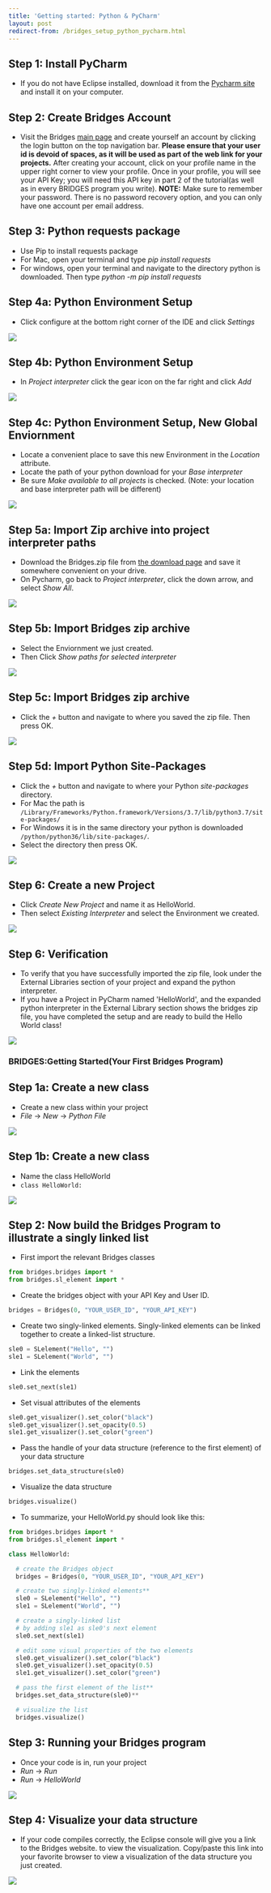 ```yaml
---
title: 'Getting started: Python & PyCharm'
layout: post
redirect-from: /bridges_setup_python_pycharm.html
---
```


## Step 1: Install PyCharm

*   If you do not have Eclipse installed, download it from the [Pycharm site](https://www.jetbrains.com/pycharm/) and install it on your computer.

## Step 2: Create Bridges Account

*   Visit the Bridges [main page](/) and create yourself an account by clicking the login button on the top navigation bar. **Please ensure that your user id is devoid of spaces, as it will be used as part of the web link for your projects.** After creating your account, click on your profile name in the upper right corner to view your profile. Once in your profile, you will see your API Key; you will need this API key in part 2 of the tutorial(as well as in every BRIDGES program you write). **NOTE:** Make sure to remember your password. There is no password recovery option, and you can only have one account per email address.

## Step 3: Python requests package

*   Use Pip to install requests package
*   For Mac, open your terminal and type _pip install requests_
*   For windows, open your terminal and navigate to the directory python is downloaded. Then type _python -m pip install requests_

## Step 4a: Python Environment Setup

*   Click configure at the bottom right corner of the IDE and click _Settings_

![](/doc/getting-started/python/pycharm/pycharmWindow.PNG)

## Step 4b: Python Environment Setup

*   In _Project interpreter_ click the gear icon on the far right and click _Add_

![](/doc/getting-started/python/pycharm/addInterp.png)

## Step 4c: Python Environment Setup, New Global Enviornment

*   Locate a convenient place to save this new Environment in the _Location_ attribute.
*   Locate the path of your python download for your _Base interpreter_
*   Be sure _Make available to all projects_ is checked. (Note: your location and base interpreter path will be different)

![](/doc/getting-started/python/pycharm/globalEnv.png)

## Step 5a: Import Zip archive into project interpreter paths

*   Download the Bridges.zip file from [the download page](/download/) and save it somewhere convenient on your drive.
*   On Pycharm, go back to _Project interpreter_, click the down arrow, and select _Show All_.

![](/doc/getting-started/python/pycharm/showAll.png)

## Step 5b: Import Bridges zip archive

*   Select the Enviornment we just created.
*   Then Click _Show paths for selected interpreter_

![](/doc/getting-started/python/pycharm/ShowPaths.png)

## Step 5c: Import Bridges zip archive

*   Click the _+_ button and navigate to where you saved the zip file. Then press OK.

![](/doc/getting-started/python/pycharm/add.png)

## Step 5d: Import Python Site-Packages

*   Click the _+_ button and navigate to where your Python _site-packages_ directory.
*   For Mac the path is `/Library/Frameworks/Python.framework/Versions/3.7/lib/python3.7/site-packages/`
*   For Windows it is in the same directory your python is downloaded `/python/python36/lib/site-packages/`.
*   Select the directory then press OK.

![](/doc/getting-started/python/pycharm/sitePackagesA.png)

## Step 6: Create a new Project

*   Click _Create New Project_ and name it as HelloWorld.
*   Then select _Existing Interpreter_ and select the Environment we created.

![](/doc/getting-started/python/pycharm/newProject.PNG)

## Step 6: Verification

*   To verify that you have successfully imported the zip file, look under the External Libraries section of your project and expand the python interpreter.
*   If you have a Project in PyCharm named 'HelloWorld', and the expanded python interpreter in the External Library section shows the bridges zip file, you have completed the setup and are ready to build the Hello World class!

![](/doc/getting-started/python/pycharm/verification.PNG)

### BRIDGES:Getting Started(Your First Bridges Program)

## Step 1a: Create a new class

*   Create a new class within your project
*   _File_ -> _New_ -> _Python File_

![](/doc/getting-started/python/pycharm/newPythonFile.png)

## Step 1b: Create a new class

*   Name the class HelloWorld
*   `class HelloWorld:`

![](/doc/getting-started/python/pycharm/newClass.PNG)

## Step 2: Now build the Bridges Program to illustrate a singly linked list

*   First import the relevant Bridges classes

```python
from bridges.bridges import *
from bridges.sl_element import *
```

*   Create the bridges object with your API Key and User ID.

```python
bridges = Bridges(0, "YOUR_USER_ID", "YOUR_API_KEY")
```

*   Create two singly-linked elements. Singly-linked elements can be linked together to create a linked-list structure.

```python
sle0 = SLelement("Hello", "")
sle1 = SLelement("World", "")
```

*   Link the elements

```python
sle0.set_next(sle1)
```

*   Set visual attributes of the elements

```python
sle0.get_visualizer().set_color("black")
sle0.get_visualizer().set_opacity(0.5)
sle1.get_visualizer().set_color("green")
```

*   Pass the handle of your data structure (reference to the first element) of your data structure

```python
bridges.set_data_structure(sle0)
```

*   Visualize the data structure

```python
bridges.visualize()
```

*   To summarize, your HelloWorld.py should look like this:

```python
from bridges.bridges import *
from bridges.sl_element import *

class HelloWorld:

  # create the Bridges object
  bridges = Bridges(0, "YOUR_USER_ID", "YOUR_API_KEY")

  # create two singly-linked elements**
  sle0 = SLelement("Hello", "")
  sle1 = SLelement("World", "")

  # create a singly-linked list
  # by adding sle1 as sle0's next element
  sle0.set_next(sle1)

  # edit some visual properties of the two elements
  sle0.get_visualizer().set_color("black")
  sle0.get_visualizer().set_opacity(0.5)
  sle1.get_visualizer().set_color("green")

  # pass the first element of the list**
  bridges.set_data_structure(sle0)**

  # visualize the list
  bridges.visualize()
```

## Step 3: Running your Bridges program

*   Once your code is in, run your project
*   _Run_ -> _Run_
*   _Run_ -> _HelloWorld_

![](/doc/getting-started/python/runHelloWorld.png)

## Step 4: Visualize your data structure

*   If your code compiles correctly, the Eclipse console will give you a link to the Bridges website. to view the visualization. Copy/paste this link into your favorite browser to view a visualization of the data structure you just created.

![](/doc/getting-started/HelloWorld.png)